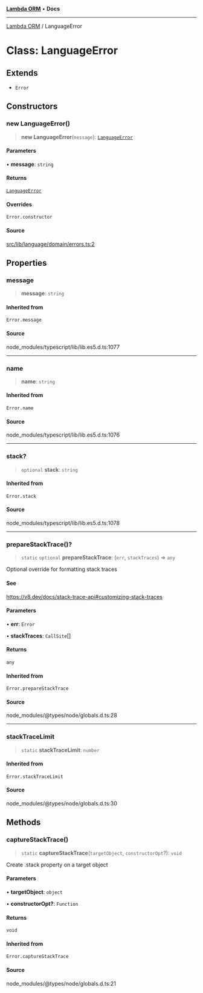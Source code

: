 [**Lambda ORM**](../README.md) • **Docs**

***

[Lambda ORM](../README.md) / LanguageError

# Class: LanguageError

## Extends

- `Error`

## Constructors

### new LanguageError()

> **new LanguageError**(`message`): [`LanguageError`](LanguageError.md)

#### Parameters

• **message**: `string`

#### Returns

[`LanguageError`](LanguageError.md)

#### Overrides

`Error.constructor`

#### Source

[src/lib/language/domain/errors.ts:2](https://github.com/lambda-orm/lambdaorm/blob/f8c82a2cc7a2807ec58a8f880e271d3fde41079e/src/lib/language/domain/errors.ts#L2)

## Properties

### message

> **message**: `string`

#### Inherited from

`Error.message`

#### Source

node\_modules/typescript/lib/lib.es5.d.ts:1077

***

### name

> **name**: `string`

#### Inherited from

`Error.name`

#### Source

node\_modules/typescript/lib/lib.es5.d.ts:1076

***

### stack?

> `optional` **stack**: `string`

#### Inherited from

`Error.stack`

#### Source

node\_modules/typescript/lib/lib.es5.d.ts:1078

***

### prepareStackTrace()?

> `static` `optional` **prepareStackTrace**: (`err`, `stackTraces`) => `any`

Optional override for formatting stack traces

#### See

https://v8.dev/docs/stack-trace-api#customizing-stack-traces

#### Parameters

• **err**: `Error`

• **stackTraces**: `CallSite`[]

#### Returns

`any`

#### Inherited from

`Error.prepareStackTrace`

#### Source

node\_modules/@types/node/globals.d.ts:28

***

### stackTraceLimit

> `static` **stackTraceLimit**: `number`

#### Inherited from

`Error.stackTraceLimit`

#### Source

node\_modules/@types/node/globals.d.ts:30

## Methods

### captureStackTrace()

> `static` **captureStackTrace**(`targetObject`, `constructorOpt`?): `void`

Create .stack property on a target object

#### Parameters

• **targetObject**: `object`

• **constructorOpt?**: `Function`

#### Returns

`void`

#### Inherited from

`Error.captureStackTrace`

#### Source

node\_modules/@types/node/globals.d.ts:21
